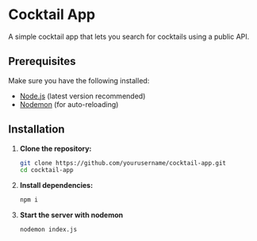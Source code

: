 # Cocktail App

A simple cocktail app that lets you search for cocktails using a public API.

## Prerequisites

Make sure you have the following installed:

- [Node.js](https://nodejs.org/) (latest version recommended)
- [Nodemon](https://nodemon.io/) (for auto-reloading)

## Installation

1. **Clone the repository:**
   ```bash
   git clone https://github.com/yourusername/cocktail-app.git
   cd cocktail-app

2. **Install dependencies:**
    ```bash
    npm i

3. **Start the server with nodemon**
    ```bash
    nodemon index.js



